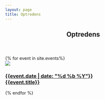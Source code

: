 ```yaml
---
layout: page
title: Optredens
---
```


<div class="wrapper style1 first">
  <header>
	   <h2>Optredens</h2>
						<!-- if you want to add a subtitle or description, use a paragraph-->
	</header>
  <article class="container">
    <div class="row">
      {% for event in site.events%}
        <div class="4u 12u(mobile)">
          <section class="box style1">
            <!--
            Example icon
            <span class="icon featured fa-thumbs-o-up"></span>
            -->
            <a href="#" class="image featured">
              <img src="http://via.placeholder.com/350x350"/>
            </a>
            <h3><a href="{{event.url}}">{{event.date | date: "%d %b %Y"}}<br/>{{event.title}}</a></h3>        
          </section>
        </div>
      {% endfor %}
    </div>
  </article>
</div>
